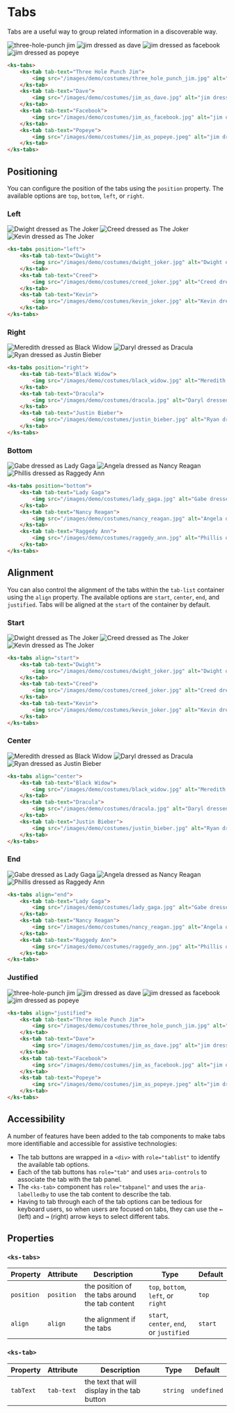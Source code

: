 # Tabs

Tabs are a useful way to group related information in a discoverable way.

<div class="my=xl">
    <ks-tabs>
        <ks-tab tab-text="Three Hole Punch Jim">
            <img src="/images/demo/costumes/three_hole_punch_jim.jpg" alt="three-hole-punch jim" />
        </ks-tab>
        <ks-tab tab-text="Dave">
            <img src="/images/demo/costumes/jim_as_dave.jpg" alt="jim dressed as dave" />
        </ks-tab>
        <ks-tab tab-text="Facebook">
            <img src="/images/demo/costumes/jim_as_facebook.jpg" alt="jim dressed as facebook" />
        </ks-tab>
        <ks-tab tab-text="Popeye">
            <img src="/images/demo/costumes/jim_as_popeye.jpeg" alt="jim dressed as popeye" />
        </ks-tab>
    </ks-tabs>
</div>

```html
<ks-tabs>
    <ks-tab tab-text="Three Hole Punch Jim">
        <img src="/images/demo/costumes/three_hole_punch_jim.jpg" alt="three-hole-punch jim" />
    </ks-tab>
    <ks-tab tab-text="Dave">
        <img src="/images/demo/costumes/jim_as_dave.jpg" alt="jim dressed as dave" />
    </ks-tab>
    <ks-tab tab-text="Facebook">
        <img src="/images/demo/costumes/jim_as_facebook.jpg" alt="jim dressed as facebook" />
    </ks-tab>
    <ks-tab tab-text="Popeye">
        <img src="/images/demo/costumes/jim_as_popeye.jpeg" alt="jim dressed as popeye" />
    </ks-tab>
</ks-tabs>
```

## Positioning

You can configure the position of the tabs using the `position` property. The available options are `top`, `bottom`, `left`, or `right`.

### Left

<div class="my=xl">
    <ks-tabs position="left">
        <ks-tab tab-text="Dwight">
            <img src="/images/demo/costumes/dwight_joker.jpg" alt="Dwight dressed as The Joker" />
        </ks-tab>
        <ks-tab tab-text="Creed">
            <img src="/images/demo/costumes/creed_joker.jpg" alt="Creed dressed as The Joker" />
        </ks-tab>
        <ks-tab tab-text="Kevin">
            <img src="/images/demo/costumes/kevin_joker.jpeg" alt="Kevin dressed as The Joker" />
        </ks-tab>
    </ks-tabs>
</div>

```html
<ks-tabs position="left">
    <ks-tab tab-text="Dwight">
        <img src="/images/demo/costumes/dwight_joker.jpg" alt="Dwight dressed as The Joker" />
    </ks-tab>
    <ks-tab tab-text="Creed">
        <img src="/images/demo/costumes/creed_joker.jpg" alt="Creed dressed as The Joker" />
    </ks-tab>
    <ks-tab tab-text="Kevin">
        <img src="/images/demo/costumes/kevin_joker.jpg" alt="Kevin dressed as The Joker" />
    </ks-tab>
</ks-tabs>
```

### Right

<div class="my=xl">
    <ks-tabs position="right">
        <ks-tab tab-text="Black Widow">
            <img src="/images/demo/costumes/black_widow.jpg" alt="Meredith dressed as Black Widow" />
        </ks-tab>
        <ks-tab tab-text="Dracula">
            <img src="/images/demo/costumes/dracula.jpg" alt="Daryl dressed as Dracula" />
        </ks-tab>
        <ks-tab tab-text="Justin Bieber">
            <img src="/images/demo/costumes/justin_bieber.jpg" alt="Ryan dressed as Justin Bieber" />
        </ks-tab>
    </ks-tabs>
</div>

```html
<ks-tabs position="right">
    <ks-tab tab-text="Black Widow">
        <img src="/images/demo/costumes/black_widow.jpg" alt="Meredith dressed as Black Widow" />
    </ks-tab>
    <ks-tab tab-text="Dracula">
        <img src="/images/demo/costumes/dracula.jpg" alt="Daryl dressed as Dracula" />
    </ks-tab>
    <ks-tab tab-text="Justin Bieber">
        <img src="/images/demo/costumes/justin_bieber.jpg" alt="Ryan dressed as Justin Bieber" />
    </ks-tab>
</ks-tabs>
```

### Bottom

<div class="my=xl">
    <ks-tabs position="bottom">
        <ks-tab tab-text="Lady Gaga">
            <img src="/images/demo/costumes/lady_gaga.jpg" alt="Gabe dressed as Lady Gaga" />
        </ks-tab>
        <ks-tab tab-text="Nancy Reagan">
            <img src="/images/demo/costumes/nancy_reagan.jpg" alt="Angela dressed as Nancy Reagan" />
        </ks-tab>
        <ks-tab tab-text="Raggedy Ann">
            <img src="/images/demo/costumes/raggedy_ann.jpg" alt="Phillis dressed as Raggedy Ann" />
        </ks-tab>
    </ks-tabs>
</div>

```html
<ks-tabs position="bottom">
    <ks-tab tab-text="Lady Gaga">
        <img src="/images/demo/costumes/lady_gaga.jpg" alt="Gabe dressed as Lady Gaga" />
    </ks-tab>
    <ks-tab tab-text="Nancy Reagan">
        <img src="/images/demo/costumes/nancy_reagan.jpg" alt="Angela dressed as Nancy Reagan" />
    </ks-tab>
    <ks-tab tab-text="Raggedy Ann">
        <img src="/images/demo/costumes/raggedy_ann.jpg" alt="Phillis dressed as Raggedy Ann" />
    </ks-tab>
</ks-tabs>
```

## Alignment

You can also control the alignment of the tabs within the `tab-list` container using the `align` property. The available options are `start`, `center`, `end`, and `justified`. Tabs will be aligned at the `start` of the container by default.

### Start

<div class="my=xl">
    <ks-tabs align="start">
        <ks-tab tab-text="Dwight">
            <img src="/images/demo/costumes/dwight_joker.jpg" alt="Dwight dressed as The Joker" />
        </ks-tab>
        <ks-tab tab-text="Creed">
            <img src="/images/demo/costumes/creed_joker.jpg" alt="Creed dressed as The Joker" />
        </ks-tab>
        <ks-tab tab-text="Kevin">
            <img src="/images/demo/costumes/kevin_joker.jpeg" alt="Kevin dressed as The Joker" />
        </ks-tab>
    </ks-tabs>
</div>

```html
<ks-tabs align="start">
    <ks-tab tab-text="Dwight">
        <img src="/images/demo/costumes/dwight_joker.jpg" alt="Dwight dressed as The Joker" />
    </ks-tab>
    <ks-tab tab-text="Creed">
        <img src="/images/demo/costumes/creed_joker.jpg" alt="Creed dressed as The Joker" />
    </ks-tab>
    <ks-tab tab-text="Kevin">
        <img src="/images/demo/costumes/kevin_joker.jpg" alt="Kevin dressed as The Joker" />
    </ks-tab>
</ks-tabs>
```

### Center

<div class="my=xl">
    <ks-tabs align="center">
        <ks-tab tab-text="Black Widow">
            <img src="/images/demo/costumes/black_widow.jpg" alt="Meredith dressed as Black Widow" />
        </ks-tab>
        <ks-tab tab-text="Dracula">
            <img src="/images/demo/costumes/dracula.jpg" alt="Daryl dressed as Dracula" />
        </ks-tab>
        <ks-tab tab-text="Justin Bieber">
            <img src="/images/demo/costumes/justin_bieber.jpg" alt="Ryan dressed as Justin Bieber" />
        </ks-tab>
    </ks-tabs>
</div>

```html
<ks-tabs align="center">
    <ks-tab tab-text="Black Widow">
        <img src="/images/demo/costumes/black_widow.jpg" alt="Meredith dressed as Black Widow" />
    </ks-tab>
    <ks-tab tab-text="Dracula">
        <img src="/images/demo/costumes/dracula.jpg" alt="Daryl dressed as Dracula" />
    </ks-tab>
    <ks-tab tab-text="Justin Bieber">
        <img src="/images/demo/costumes/justin_bieber.jpg" alt="Ryan dressed as Justin Bieber" />
    </ks-tab>
</ks-tabs>
```

### End

<div class="my=xl">
    <ks-tabs align="end">
        <ks-tab tab-text="Lady Gaga">
            <img src="/images/demo/costumes/lady_gaga.jpg" alt="Gabe dressed as Lady Gaga" />
        </ks-tab>
        <ks-tab tab-text="Nancy Reagan">
            <img src="/images/demo/costumes/nancy_reagan.jpg" alt="Angela dressed as Nancy Reagan" />
        </ks-tab>
        <ks-tab tab-text="Raggedy Ann">
            <img src="/images/demo/costumes/raggedy_ann.jpg" alt="Phillis dressed as Raggedy Ann" />
        </ks-tab>
    </ks-tabs>
</div>

```html
<ks-tabs align="end">
    <ks-tab tab-text="Lady Gaga">
        <img src="/images/demo/costumes/lady_gaga.jpg" alt="Gabe dressed as Lady Gaga" />
    </ks-tab>
    <ks-tab tab-text="Nancy Reagan">
        <img src="/images/demo/costumes/nancy_reagan.jpg" alt="Angela dressed as Nancy Reagan" />
    </ks-tab>
    <ks-tab tab-text="Raggedy Ann">
        <img src="/images/demo/costumes/raggedy_ann.jpg" alt="Phillis dressed as Raggedy Ann" />
    </ks-tab>
</ks-tabs>
```

### Justified

<div class="my=xl">
    <ks-tabs align="justified">
        <ks-tab tab-text="Three Hole Punch Jim">
            <img src="/images/demo/costumes/three_hole_punch_jim.jpg" alt="three-hole-punch jim" />
        </ks-tab>
        <ks-tab tab-text="Dave">
            <img src="/images/demo/costumes/jim_as_dave.jpg" alt="jim dressed as dave" />
        </ks-tab>
        <ks-tab tab-text="Facebook">
            <img src="/images/demo/costumes/jim_as_facebook.jpg" alt="jim dressed as facebook" />
        </ks-tab>
        <ks-tab tab-text="Popeye">
            <img src="/images/demo/costumes/jim_as_popeye.jpeg" alt="jim dressed as popeye" />
        </ks-tab>
    </ks-tabs>
</div>

```html
<ks-tabs align="justified">
    <ks-tab tab-text="Three Hole Punch Jim">
        <img src="/images/demo/costumes/three_hole_punch_jim.jpg" alt="three-hole-punch jim" />
    </ks-tab>
    <ks-tab tab-text="Dave">
        <img src="/images/demo/costumes/jim_as_dave.jpg" alt="jim dressed as dave" />
    </ks-tab>
    <ks-tab tab-text="Facebook">
        <img src="/images/demo/costumes/jim_as_facebook.jpg" alt="jim dressed as facebook" />
    </ks-tab>
    <ks-tab tab-text="Popeye">
        <img src="/images/demo/costumes/jim_as_popeye.jpeg" alt="jim dressed as popeye" />
    </ks-tab>
</ks-tabs>
```

## Accessibility

A number of features have been added to the tab components to make tabs more identifiable and accessible for assistive technologies:

- The tab buttons are wrapped in a `<div>` with `role="tablist"` to identify the available tab options.
- Each of the tab buttons has `role="tab"` and uses `aria-controls` to associate the tab with the tab panel.
- The `<ks-tab>` component has `role="tabpanel"` and uses the `aria-labelledby` to use the tab content to describe the tab.
- Having to tab through each of the tab options can be tedious for keyboard users, so when users are focused on tabs, they can use the <kbd class="text-dark">←</kbd> (left) and <kbd class="text-dark">→</kbd> (right) arrow keys to select different tabs.

## Properties

### `<ks-tabs>`

| Property   | Attribute  | Description                                     | Type                                | Default |
| ---------- | ---------- | ----------------------------------------------- | ----------------------------------- | ------- |
| `position` | `position` | the position of the tabs around the tab content | `top`, `bottom`, `left`, or `right` | `top` |
| `align`    | `align`    | the alignment if the tabs                       | `start`, `center`, `end`, or `justified` | `start` |

### `<ks-tab>`

| Property   | Attribute  | Description                                     | Type                                | Default |
| ---------- | ---------- | ----------------------------------------------- | ----------------------------------- | ------- |
| `tabText` | `tab-text` | the text that will display in the tab button | `string` | `undefined` |
